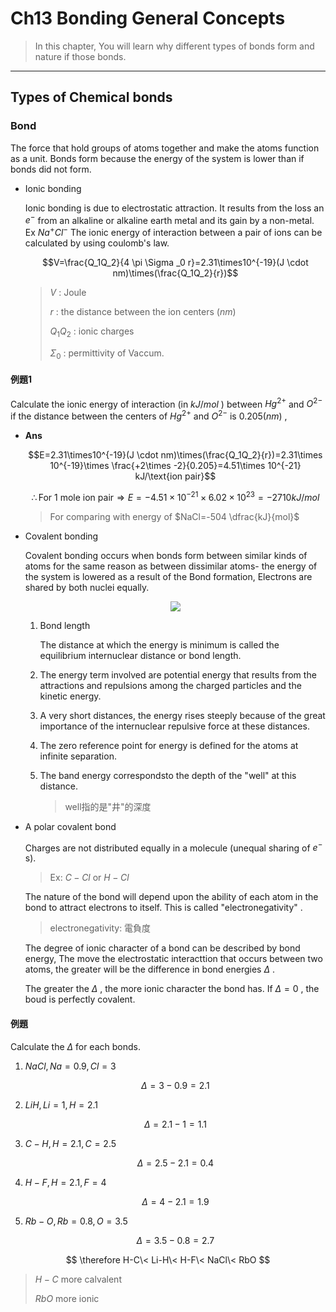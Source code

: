 # Ch13 Bonding General Concepts

> In this chapter, You will learn why different types of bonds form and nature if those bonds.

---

## Types of Chemical bonds

### Bond

  The force that hold groups of atoms together and make the atoms function as a unit. Bonds form because the energy of the system is lower than if bonds did not form.

* Ionic bonding

  Ionic bonding is due to electrostatic attraction. It results from the loss an $e^-$ from an alkaline or alkaline earth metal and its gain by a non-metal. Ex $Na^+Cl^-$
  The ionic energy of interaction between a pair of ions can be calculated by using coulomb's law.

  $$V=\frac{Q_1Q_2}{4 \pi \Sigma _0 r}=2.31\times10^{-19}(J \cdot nm)\times(\frac{Q_1Q_2}{r})$$

  > $V$ : Joule
  >
  > $r$ : the distance between the ion centers $(nm)$
  >
  > $Q_1Q_2$ : ionic charges
  >
  > $\Sigma_0$ : permittivity of Vaccum.

#### 例題1

Calculate the ionic energy of interaction (in $kJ/mol$ ) between $Hg^{2+}$ and $O^{2-}$ if the distance between the centers of $Hg^{2+}$ and $O^{2-}$ is $0.205 (nm)$ ,

* **Ans**

  $$E=2.31\times10^{-19}(J \cdot nm)\times(\frac{Q_1Q_2}{r})=2.31\times 10^{-19}\times \frac{+2\times -2}{0.205}=4.51\times 10^{-21} kJ/\text{ion pair}$$

  $$\therefore \text{For 1 mole ion pair}\Rightarrow E=-4.51\times 10^{-21}\times 6.02\times 10^{23}=-2710 kJ/mol$$

  > For comparing with energy of $NaCl=-504 \dfrac{kJ}{mol}$

* Covalent bonding

  Covalent bonding occurs when bonds form between similar kinds of atoms for the same reason as between dissimilar atoms- the energy of the system is lowered as a result of the Bond formation, Electrons are shared by both nuclei equally.

  <div align=center><img src= width=50%></div>

  1. Bond length
  
     The distance at which the energy is minimum is called the equilibrium internuclear distance or bond length.
     
  2. The energy term involved are potential energy that results from the attractions and repulsions among the charged particles and the kinetic energy.
  3. A very short distances, the energy rises steeply because of the great importance of the internuclear repulsive force at these distances.
  4. The zero reference point for energy is defined for the atoms at infinite separation.
  5. The band energy correspondsto the depth of the "well" at this distance.
     > well指的是"井"的深度

* A polar covalent bond

  Charges are not distributed equally in a molecule (unequal sharing of $e^-$ s).

  > Ex: $C-Cl$ or $H-Cl$

  The nature of the bond will depend upon the ability of each atom in the bond to attract electrons to itself. This is called "electronegativity" .

  > electronegativity: 電負度
  
  The degree of ionic character of a bond can be described by bond energy, The move the electrostatic interacttion that occurs between two atoms, the greater will be the difference in bond energies $\Delta$ .
  
  The greater the $\Delta$ , the more ionic character the bond has.
  If $\Delta=0$ , the boud is perfectly covalent.

#### 例題

Calculate the $\Delta$ for each bonds.

1. $NaCl, Na=0.9, Cl=3$

   $$\Delta=3-0.9=2.1$$

2. $LiH, Li=1, H=2.1$

   $$\Delta=2.1-1=1.1$$

3. $C-H, H=2.1, C=2.5$

   $$\Delta=2.5-2.1=0.4$$

4. $H-F, H=2.1, F=4$

   $$\Delta=4-2.1=1.9$$

5. $Rb-O, Rb=0.8, O=3.5$

   $$\Delta=3.5-0.8=2.7$$

$$
\therefore H-C\< Li-H\< H-F\< NaCl\< RbO
$$

> $H-C$ more calvalent
>
> $RbO$ more ionic
